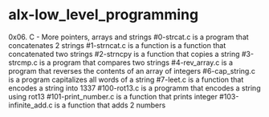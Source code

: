 # alx-low_level_programming
0x06. C - More pointers, arrays and strings
#0-strcat.c is a program that concatenates 2 strings
#1-strncat.c is a function is a function that concatenated two strings
#2-strncpy is a function that copies a string
#3-strcmp.c is a program that compares two strings
#4-rev_array.c is a program that reverses the contents of an array of integers
#6-cap_string.c is a program capitalizes all words of a string
#7-leet.c is a function that encodes a string into 1337
#100-rot13.c is a programm that encodes a string using rot13
#101-print_number.c is a function that prints integer
#103-infinite_add.c is a function that adds 2 numbers
